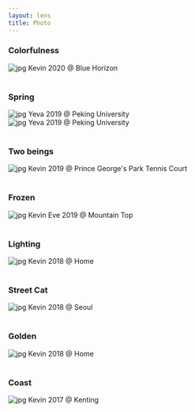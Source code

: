 ```yaml
---
layout: lens
title: Photo
---
```

### Colorfulness
![jpg](../assets/img/photo/may20sea.jpg)
Kevin 2020 @ Blue Horizon
<br/><br/>

### Spring
![jpg](../assets/img/photo/mar19flw.jpg)
Yeva 2019 @ Peking University
<br/>
![jpg](../assets/img/photo/mar19lake.jpg)
Yeva 2019 @ Peking University
<br/><br/>

### Two beings
![jpg](../assets/img/photo/mar19mantodea.jpg)
Kevin 2019 @ Prince George's Park Tennis Court
<br/><br/>

### Frozen
![jpg](../assets/img/photo/eve19freeze.jpg)
Kevin Eve 2019 @ Mountain Top
<br/><br/>

### Lighting
![jpg](../assets/img/photo/dec18light.jpg)
Kevin 2018 @ Home
<br/><br/>

### Street Cat
![jpg](../assets/img/photo/july18cat.jpg)
Kevin 2018 @ Seoul
<br/><br/>

### Golden
![jpg](../assets/img/photo/jan18golden.jpg)
Kevin 2018 @ Home
<br/><br/>

### Coast
![jpg](../assets/img/photo/dec17coast.jpg)
Kevin 2017 @ Kenting
<br/><br/>